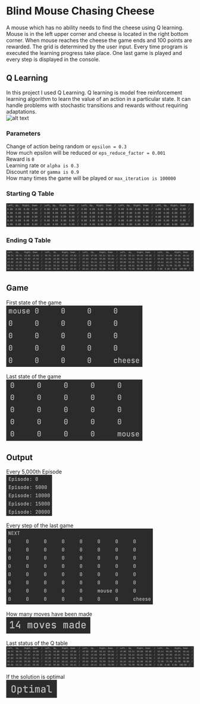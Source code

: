 # Blind Mouse Chasing Cheese
A mouse which has no ability needs to find the cheese using Q learning. Mouse is in the left upper corner and cheese is located in the right bottom corner. 
When mouse reaches the cheese the game ends and 100 points are rewarded. The grid is determined by the user input. Every time program is executed 
the learning progress take place. One last game is played and every step is displayed in the console.
## Q Learning
In this project I used Q Learning. Q learning is model free reinforcement learning algorithm to learn the value of an action in a particular state. 
It can handle problems with stochastic transitions and rewards without requiring adaptations.\
![alt text](https://i.stack.imgur.com/E1U4S.png)
### Parameters 
Change of action being random or `epsilon = 0.3`\
How much epsilon will be reduced or `eps_reduce_factor = 0.001`\
Reward is `0`\
Learning rate or `alpha is 0.3`\
Discount rate or `gamma is 0.9`\
How many times the game will be played or `max_iteration is 100000`
### Starting Q Table
![alt text](https://github.com/egekeklikci/Machine-Learning/blob/d90bf241803c581ecc8f8f29791f9c604d2e8ece/Blind%20Mouse%20Chasing%20Cheese/photos/first-q-table.png)
### Ending Q Table
![alt text](https://github.com/egekeklikci/Machine-Learning/blob/e82b959c7143e604b74c20bebdaf0090e99950c6/Blind%20Mouse%20Chasing%20Cheese/photos/q_table.png)
## Game
First state of the game\
<img src="https://github.com/egekeklikci/Machine-Learning/blob/e82b959c7143e604b74c20bebdaf0090e99950c6/Blind%20Mouse%20Chasing%20Cheese/photos/start.png" width="366" height="164">

Last state of the game\
<img src="https://github.com/egekeklikci/Machine-Learning/blob/e82b959c7143e604b74c20bebdaf0090e99950c6/Blind%20Mouse%20Chasing%20Cheese/photos/end.png" width="366" height="164">
## Output
Every 5,000th Episode\
<img src="https://github.com/egekeklikci/Machine-Learning/blob/d90bf241803c581ecc8f8f29791f9c604d2e8ece/Blind%20Mouse%20Chasing%20Cheese/photos/Episode.png" width="123" height="110">

Every step of the last game\
<img src="https://github.com/egekeklikci/Machine-Learning/blob/d90bf241803c581ecc8f8f29791f9c604d2e8ece/Blind%20Mouse%20Chasing%20Cheese/photos/Step.png" width="394" height="203">

How many moves have been made\
![alt text](https://github.com/egekeklikci/Machine-Learning/blob/d90bf241803c581ecc8f8f29791f9c604d2e8ece/Blind%20Mouse%20Chasing%20Cheese/photos/Moves%20made.png)

Last status of the Q table\
![alt text](https://github.com/egekeklikci/Machine-Learning/blob/e82b959c7143e604b74c20bebdaf0090e99950c6/Blind%20Mouse%20Chasing%20Cheese/photos/q_table.png)

If the solution is optimal\
![alt text](https://github.com/egekeklikci/Machine-Learning/blob/d90bf241803c581ecc8f8f29791f9c604d2e8ece/Blind%20Mouse%20Chasing%20Cheese/photos/Optimal.png)
